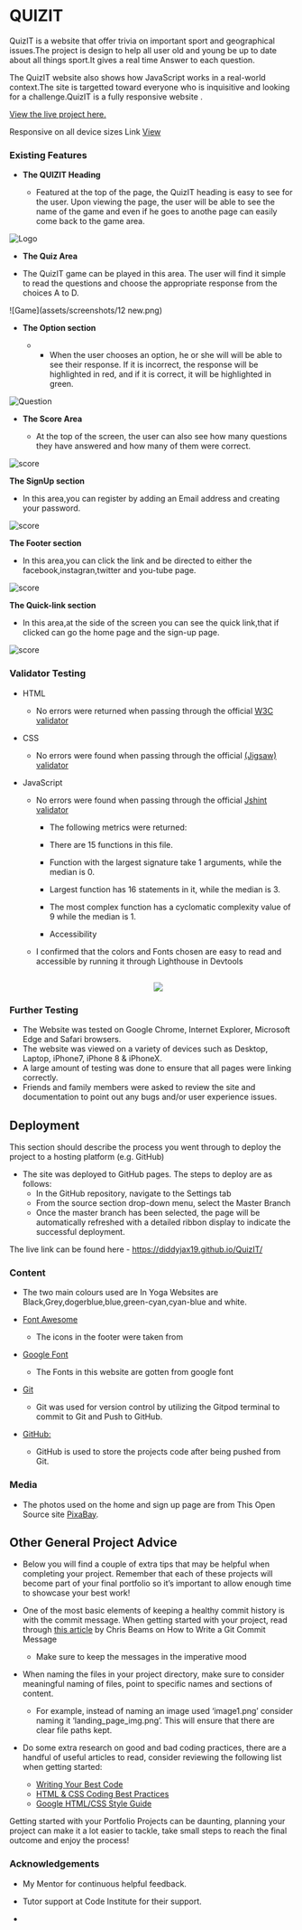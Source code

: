 # QUIZIT

QuizIT is a website that offer trivia on important sport and geographical issues.The project is design to help all user old and young be up to date about all things sport.It gives a real time Answer to each question.

The QuizIT website also shows how JavaScript works in a real-world context.The site is targetted toward everyone who is inquisitive and looking for a challenge.QuizIT is a fully responsive website .

[View the live project here.](https://diddyjax19.github.io/QuizIT/index.html)

Responsive on all device sizes
        Link [View](http://www.responsinator.com/?url=https%3A%2F%2Fdiddyjax19.github.io%2FQuizIT%2Findex.html)

### Existing Features

- __The QUIZIT Heading__

  - Featured at the top of the page, the QuizIT heading is easy to see for the user. Upon viewing the page, the user will be able to see the name of the game and even if he goes to anothe page can easily come back to the game area.

![Logo](assets/screenshots/1new.png)

- __The Quiz Area__

- The QuizIT game can be played in this area. The user will find it simple to read the questions and choose the appropriate response from the choices A to D.


![Game](assets/screenshots/12 new.png)

- __The Option section__

  - - When the user chooses an option, he or she will will be able to see their response. If it is incorrect, the response will be highlighted in red, and if it is correct, it will be highlighted in green.

![Question](assets/screenshots/option.png)

- __The Score Area__

  -  At the top of the screen, the user can also see how many questions they have answered and how many of them were correct.

![score](assets/screenshots/score.png)

 __The SignUp section__

  - In this area,you can register by adding an Email address and creating your password.

  ![score](assets/screenshots/form1.png)

  __The Footer section__

  - In this area,you can click the link and be directed to either the facebook,instagran,twitter and you-tube page.

  ![score](assets/screenshots/footer.png)

  __The Quick-link section__

  - In this area,at the side of the screen you can see the quick link,that if clicked can go the home page and the sign-up page.

  ![score](assets/screenshots/123.png)

### Validator Testing 

- HTML
    - No errors were returned when passing through the official [W3C validator](https://validator.w3.org/nu/?doc=https%3A%2F%2Fcode-institute-org.github.io%2Flove-maths%2F)

- CSS
    - No errors were found when passing through the official [(Jigsaw) validator](https://jigsaw.w3.org/css-validator/validator?uri=https%3A%2F%2Fdiddyjax19.github.io%2FQuizIT%2F&profile=css3svg&usermedium=all&warning=1&vextwarning=&lang=en)
- JavaScript
    - No errors were found when passing through the official [Jshint validator](https://jshint.com/)
      - The following metrics were returned: 
      - There are 15 functions in this file.
      - Function with the largest signature take 1 arguments, while the median is 0.
      - Largest function has 16 statements in it, while the median is 3.
      - The most complex function has a cyclomatic complexity value of 9 while the median is 1.

      - Accessibility
    - I confirmed that the colors and Fonts chosen are easy to read and accessible by running it through Lighthouse in Devtools
    <h2 align="center"><img src="https://github.com/diddyjax19/QuizIT/blob/main/assets/screenshots/1.png"></h2>

    
### Further Testing

-   The Website was tested on Google Chrome, Internet Explorer, Microsoft Edge and Safari browsers.
-   The website was viewed on a variety of devices such as Desktop, Laptop, iPhone7, iPhone 8 & iPhoneX.
-   A large amount of testing was done to ensure that all pages were linking correctly.
-   Friends and family members were asked to review the site and documentation to point out any bugs and/or user experience issues.

## Deployment

This section should describe the process you went through to deploy the project to a hosting platform (e.g. GitHub) 

- The site was deployed to GitHub pages. The steps to deploy are as follows: 
  - In the GitHub repository, navigate to the Settings tab 
  - From the source section drop-down menu, select the Master Branch
  - Once the master branch has been selected, the page will be automatically refreshed with a detailed ribbon display to indicate the successful deployment. 

The live link can be found here - https://diddyjax19.github.io/QuizIT/
### Content 

- The two main colours used are In Yoga Websites are Black,Grey,dogerblue,blue,green-cyan,cyan-blue and white.

- [Font Awesome](https://fontawesome.com/)
    - The icons in the footer were taken from 
- [Google Font](https://fonts.google.com/)
    - The Fonts in this website are gotten from google font 
- [Git](https://git-scm.com/)
    - Git was used for version control by utilizing the Gitpod terminal to commit to Git and Push to GitHub.
- [GitHub:](https://github.com/)
    - GitHub is used to store the projects code after being pushed from Git.
### Media

- The photos used on the home and sign up page are from This Open Source site [PixaBay](https://pixabay.com/).

## Other General Project Advice

- Below you will find a couple of extra tips that may be helpful when completing your project. Remember that each of these projects will become part of your final portfolio so it’s important to allow enough time to showcase your best work! 

- One of the most basic elements of keeping a healthy commit history is with the commit message. When getting started with your project, read through [this article](https://chris.beams.io/posts/git-commit/) by Chris Beams on How to Write  a Git Commit Message 
  - Make sure to keep the messages in the imperative mood 

- When naming the files in your project directory, make sure to consider meaningful naming of files, point to specific names and sections of content.
  - For example, instead of naming an image used ‘image1.png’ consider naming it ‘landing_page_img.png’. This will ensure that there are clear file paths kept. 

- Do some extra research on good and bad coding practices, there are a handful of useful articles to read, consider reviewing the following list when getting started:
  - [Writing Your Best Code](https://learn.shayhowe.com/html-css/writing-your-best-code/)
  - [HTML & CSS Coding Best Practices](https://medium.com/@inceptiondj.info/html-css-coding-best-practice-fadb9870a00f)
  - [Google HTML/CSS Style Guide](https://google.github.io/styleguide/htmlcssguide.html#General)

Getting started with your Portfolio Projects can be daunting, planning your project can make it a lot easier to tackle, take small steps to reach the final outcome and enjoy the process! 

### Acknowledgements

-   My Mentor for continuous helpful feedback.

-   Tutor support at Code Institute for their support.

- 
